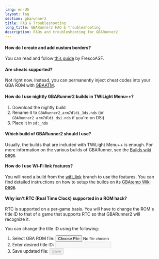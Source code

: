 ```yaml
---
lang: en-US
layout: faq
section: gbarunner2
title: FAQ & Troubleshooting
long_title: GBARunner2 FAQ & Troubleshooting
description: FAQs and troubleshooting for GBARunner2
---
```


#### How do I create and add custom borders?
You can read and follow [this guide](https://docs.google.com/document/d/1owjiW-1fHEbokrkK2ZuPFjR2-N9s1dXCCAM3ghWRtxk/edit?usp=sharing) by FrescoASF.

#### Are cheats supported?
Not right now. Instead, you can permanently inject cheat codes into your GBA ROM with [GBAATM](https://gbatemp.net/threads/gba-auto-trainer-maker-gbaatm.99334/).

#### How do I use nightly GBARunner2 builds in TWiLight Menu++?
1. Download the nightly build
1. Rename it to `GBARunner2_arm7dldi_3ds.nds` (or `GBARunner2_arm7dldi_dsi.nds` if you're on DSi)
1. Place it in `sd:_nds`

#### Which build of GBARunner2 should I use?
Usually, the builds that are included with TWiLight Menu++ is enough. For more information on the various builds of GBARunner, see the [Builds wiki page](https://wiki.ds-homebrew.com/gbarunner2/builds).

#### How do I use Wi-Fi link features?
You will need a build from the [wifi_link](https://github.com/Gericom/GBARunner2/tree/wifi_link) branch to use the features. You can find detailed instructions on how to setup the builds on its [GBAtemp Wiki page](https://wiki.gbatemp.net/wiki/GBARunner2/Link).

#### Why isn't RTC (Real Time Clock) supported in a ROM hack?
RTC is supported on a per-game basis. You will have to change the ROM's title ID to that of a game that supports RTC so that GBARunner2 will recognize it.

You can change the title ID using the following:
1. <label for="file-input" class="form-label">Select GBA ROM file:</label>
   <input id="file-input" class="form-control mb-2" type="file" onchange="loadRom(this.files[0])">
1. <label for="file-input" class="form-label">Enter desired title ID:</label>
   <input id="tid-input" class="form-control mb-2" type="text" maxlength="4" onchange="updateTid(this.value)" disabled>
1. <label for="file-input" class="form-label">Save updated file:</label>
   <input id="save" class="btn btn-secondary" type="button" value="Save" onclick="save()" disabled>

<script src="/assets/js/change-gba-tid.js"></script>
